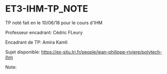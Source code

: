 # ET3-IHM-TP_NOTE

TP noté fait en le 10/06/18 pour le cours d'IHM

Professeur encadrant: Cédric FLeury

Encadrant de TP: Amira Kamli

Sujet disponible: https://ex-situ.lri.fr/people/jean-philippe-riviere/polytech-ihm

Note:
